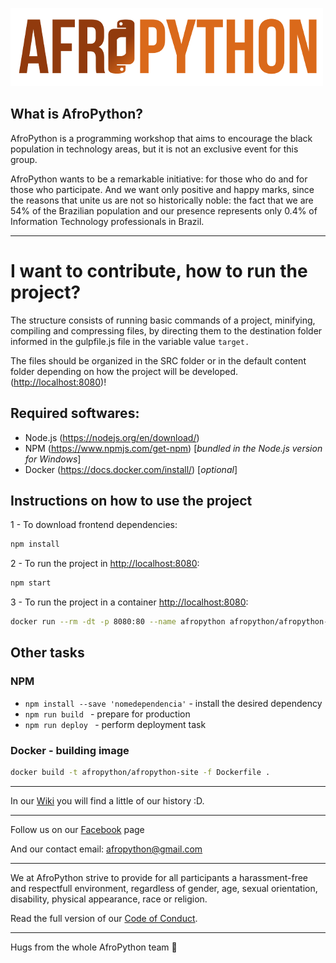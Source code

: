 ![AfroPython Logo](AfroPython_brand.png "AfroPython")

## What is AfroPython?
AfroPython is a programming workshop that aims to encourage the black population in technology areas, but it is not an exclusive event for this group.

AfroPython wants to be a remarkable initiative: for those who do and for those who participate. And we want only positive and happy marks, since the reasons that unite us are not so historically noble: the fact that we are 54% of the Brazilian population and our presence represents only 0.4% of Information Technology professionals in Brazil.

---------------------------------------

# I want to contribute, how to run the project?

The structure consists of running basic commands of a project, minifying, compiling and compressing files, by directing them to the destination folder informed in the gulpfile.js file in the variable value ``target.``

The files should be organized in the SRC folder or in the default content folder depending on how the project will be developed.
([http://localhost:8080](http://localhost:8080))!

## Required softwares:

- Node.js (https://nodejs.org/en/download/)
- NPM (https://www.npmjs.com/get-npm) [_bundled in the Node.js version for Windows_]
- Docker (https://docs.docker.com/install/) [_optional_]

## Instructions on how to use the project

1 - To download frontend dependencies:

```sh
npm install
```

2 - To run the project in [http://localhost:8080](http://localhost:8080):

```sh
npm start
```

3 - To run the project in a container [http://localhost:8080](http://localhost:8080):

```sh
docker run --rm -dt -p 8080:80 --name afropython afropython/afropython-site:1.0.0
```

## Other tasks

### NPM

* `npm install --save 'nomedependencia'` - install the desired dependency
* `npm run build ` - prepare for production
* `npm run deploy ` - perform deployment task

### Docker - building image

```sh
docker build -t afropython/afropython-site -f Dockerfile .
```

---------------------------------------

In our [Wiki](https://github.com/AfroPython/afropython-site/wiki) you will find a little of our history :D.

---------------------------------------

Follow us on our [Facebook](https://www.facebook.com/AfroPython/) page

And our contact email: afropython@gmail.com

---------------------------------------

We at AfroPython strive to provide for all participants a harassment-free and respectfull environment, regardless of gender, age, sexual orientation, disability, physical appearance, race or religion.

Read the full version of our [Code of Conduct](https://github.com/AfroPython/afropython-site/blob/master/Code_of_Conduct.md).

---------------------------------------

Hugs from the whole AfroPython team :yellow_heart:
